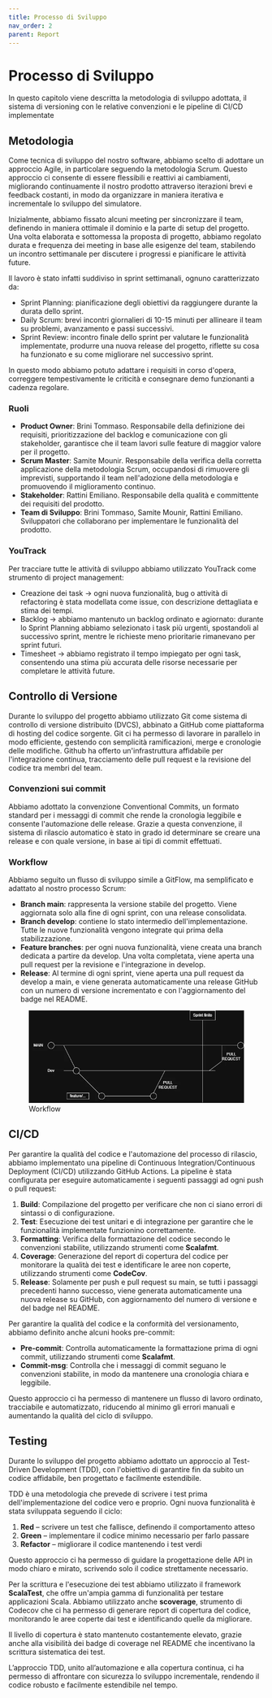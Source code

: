 ```yaml
---
title: Processo di Sviluppo
nav_order: 2
parent: Report
---
```

# Processo di Sviluppo 
In questo capitolo viene descritta la metodologia di sviluppo adottata, il sistema di versioning con le relative convenzioni e le pipeline di CI/CD implementate
## Metodologia
Come tecnica di sviluppo del nostro software, abbiamo scelto di adottare un approccio Agile, in particolare seguendo la metodologia Scrum. 
Questo approccio ci consente di essere flessibili e reattivi ai cambiamenti, migliorando continuamente il nostro prodotto attraverso iterazioni brevi e feedback costanti, 
in modo da organizzare in maniera iterativa e incrementale lo sviluppo del simulatore.

Inizialmente, abbiamo fissato alcuni meeting per sincronizzare il team, definendo in maniera ottimale il dominio e la parte di setup del progetto. Una volta elaborata e sottomessa la proposta di progetto,
abbiamo regolato durata e frequenza dei meeting in base alle esigenze del team, stabilendo un incontro settimanale per discutere i progressi e pianificare le attività future.

Il lavoro è stato infatti suddiviso in sprint settimanali, ognuno caratterizzato da:
- Sprint Planning: pianificazione degli obiettivi da raggiungere durante la durata dello sprint.
- Daily Scrum: brevi incontri giornalieri di 10-15 minuti per allineare il team su problemi, avanzamento e passi successivi.
- Sprint Review: incontro finale dello sprint per valutare le funzionalità implementate, produrre una nuova release del progetto, riflette su cosa ha funzionato e su come migliorare nel successivo sprint.

In questo modo abbiamo potuto adattare i requisiti in corso d'opera, correggere tempestivamente le criticità e consegnare demo funzionanti a cadenza regolare.

### Ruoli
- **Product Owner**: Brini Tommaso. Responsabile della definizione dei requisiti, prioritizzazione del backlog e comunicazione con gli stakeholder, garantisce che il team lavori sulle feature di maggior valore per il progetto.
- **Scrum Master**: Samite Mounir. Responsabile della verifica della corretta applicazione della metodologia Scrum, occupandosi di rimuovere gli imprevisti, supportando il team nell'adozione della metodologia e promuovendo il miglioramento continuo.
- **Stakeholder**: Rattini Emiliano. Responsabile della qualità e committente dei requisiti del prodotto.
- **Team di Sviluppo**: Brini Tommaso, Samite Mounir, Rattini Emiliano. Sviluppatori che collaborano per implementare le funzionalità del prodotto.

### YouTrack
Per tracciare tutte le attività di sviluppo abbiamo utilizzato YouTrack come strumento di project management:
- Creazione dei task -> ogni nuova funzionalità, bug o attività di refactoring è stata modellata come issue, con descrizione dettagliata e stima dei tempi.
- Backlog -> abbiamo mantenuto un backlog ordinato e agiornato: durante lo Sprint Planning abbiamo selezionato i task più urgenti, spostandoli al successivo sprint, mentre le richieste meno prioritarie rimanevano per sprint futuri.
- Timesheet -> abbiamo registrato il tempo impiegato per ogni task, consentendo una stima più accurata delle risorse necessarie per completare le attività future.

## Controllo di Versione
Durante lo sviluppo del progetto abbiamo utilizzato Git come sistema di controllo di versione distribuito (DVCS), abbinato a GitHub come piattaforma di hosting del codice sorgente.
Git ci ha permesso di lavorare in parallelo in modo efficiente, gestendo con semplicità ramificazioni, merge e cronologie delle modifiche. Github ha offerto un'infrastruttura affidabile per l'integrazione continua, tracciamento delle pull request e la revisione del codice tra membri del team.

### Convenzioni sui commit
Abbiamo adottato la convenzione Conventional Commits, un formato standard per i messaggi di commit che rende la cronologia leggibile e consente l'automazione delle release.
Grazie a questa convenzione, il sistema di rilascio automatico è stato in grado id determinare se creare una release e con quale versione, in base ai tipi di commit effettuati.

### Workflow
Abbiamo seguito un flusso di sviluppo simile a GitFlow, ma semplificato e adattato al nostro processo Scrum:
- **Branch main**: rappresenta la versione stabile del progetto. Viene aggiornata solo alla fine di ogni sprint, con una release consolidata.
- **Branch develop**: contiene lo stato intermedio dell'implementazione. Tutte le nuove funzionalità vengono integrate qui prima della stabilizzazione.
- **Feature branches**: per ogni nuova funzionalità, viene creata una branch dedicata a partire da develop. Una volta completata, viene aperta una pull request per la revisione e l'integrazione in develop.
- **Release**: Al termine di ogni sprint, viene aperta una pull request da develop a main, e viene generata automaticamente una release GitHub con un numero di versione incrementato e con l'aggiornamento del badge nel README.

<figure class="w-5 mx-auto">
  <img src="../assets/images/workflow.png" alt="Descriptive alt text">
  <figcaption>Workflow</figcaption>
</figure>

## CI/CD
Per garantire la qualità del codice e l'automazione del processo di rilascio, abbiamo implementato una pipeline di Continuous Integration/Continuous Deployment (CI/CD) utilizzando GitHub Actions.
La pipeline è stata configurata per eseguire automaticamente i seguenti passaggi ad ogni push o pull request:
1. **Build**: Compilazione del progetto per verificare che non ci siano errori di sintassi o di configurazione.
2. **Test**: Esecuzione dei test unitari e di integrazione per garantire che le funzionalità implementate funzionino correttamente.
3. **Formatting**: Verifica della formattazione del codice secondo le convenzioni stabilite, utilizzando strumenti come **Scalafmt**.
4. **Coverage**: Generazione del report di copertura del codice per monitorare la qualità dei test e identificare le aree non coperte, utilizzando strumenti come **CodeCov**.
5. **Release**: Solamente per push e pull request su main, se tutti i passaggi precedenti hanno successo, viene generata automaticamente una nuova release su GitHub, con aggiornamento del numero di versione e del badge nel README.

Per garantire la qualità del codice e la conformità del versionamento, abbiamo definito anche alcuni hooks pre-commit:
- **Pre-commit**: Controlla automaticamente la formattazione prima di ogni commit, utilizzando strumenti come **Scalafmt**.
- **Commit-msg**: Controlla che i messaggi di commit seguano le convenzioni stabilite, in modo da mantenere una cronologia chiara e leggibile.

Questo approccio ci ha permesso di mantenere un flusso di lavoro ordinato, tracciabile e automatizzato, riducendo al minimo gli errori manuali e aumentando la qualità del ciclo di sviluppo.

## Testing
Durante lo sviluppo del progetto abbiamo adottato un approccio al Test-Driven Development (TDD), con l'obiettivo di garantire fin da subito un codice affidabile, ben progettato e facilmente estendibile.

TDD è una metodologia che prevede di scrivere i test prima dell'implementazione del codice vero e proprio. Ogni nuova funzionalità è stata sviluppata seguendo il ciclo:
1. **Red** – scrivere un test che fallisce, definendo il comportamento atteso
2. **Green** – implementare il codice minimo necessario per farlo passare
3. **Refactor** – migliorare il codice mantenendo i test verdi

Questo approccio ci ha permesso di guidare la progettazione delle API in modo chiaro e mirato, scrivendo solo il codice strettamente necessario.

Per la scrittura e l'esecuzione dei test abbiamo utilizzato il framework **ScalaTest**, che offre un'ampia gamma di funzionalità per testare applicazioni Scala.
Abbiamo utilizzato anche **scoverage**, strumento di Codecov che ci ha permesso di generare report di copertura del codice, monitorando le aree coperte dai test e identificando quelle da migliorare.

Il livello di copertura è stato mantenuto costantemente elevato, grazie anche alla visibilità dei badge di coverage nel README che incentivano la scrittura sistematica dei test.

L’approccio TDD, unito all’automazione e alla copertura continua, ci ha permesso di affrontare con sicurezza lo sviluppo incrementale, rendendo il codice robusto e facilmente estendibile nel tempo.